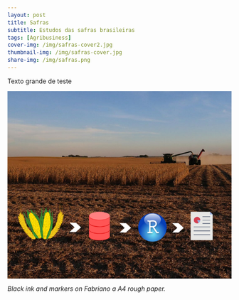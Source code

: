 ```yaml
---
layout: post
title: Safras
subtitle: Estudos das safras brasileiras
tags: [Agribusiness]
cover-img: /img/safras-cover2.jpg
thumbnail-img: /img/safras-cover.jpg
share-img: /img/safras.png
---
```


Texto grande de teste

<img src="/img/safras.png" alt="safras" align="center"/>

*Black ink and markers on Fabriano a A4 rough paper.*



